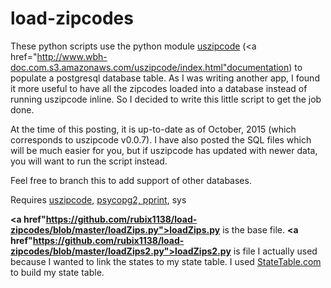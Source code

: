 # load-zipcodes
These python scripts use the python module <a href="https://pypi.python.org/pypi/uszipcode">uszipcode</a> (<a href="http://www.wbh-doc.com.s3.amazonaws.com/uszipcode/index.html"documentation</a>) to populate a postgresql database table.  As I was writing another app, I found it more useful to have all the zipcodes loaded into a database instead of running uszipcode inline.  So I decided to write this little script to get the job done.

At the time of this posting, it is up-to-date as of October, 2015 (which corresponds to uszipcode v0.0.7).  I have also posted the SQL files which will be much easier for you, but if uszipcode has updated with newer data, you will want to run the script instead.

Feel free to branch this to add support of other databases.

Requires <a href="https://pypi.python.org/pypi/uszipcode">uszipcode</a>, <a href="https://pypi.python.org/pypi/psycopg2">psycopg2, <a href="https://docs.python.org/2/library/pprint.html">pprint</a>, sys

<strong><a href"https://github.com/rubix1138/load-zipcodes/blob/master/loadZips.py">loadZips.py</a></strong> is the base file.
<strong><a href"https://github.com/rubix1138/load-zipcodes/blob/master/loadZips2.py">loadZips2.py</a></strong> is file I actually used because I wanted to link the states to my state table.  I used <a href="http://statetable.com/">StateTable.com</a> to build my state table.


